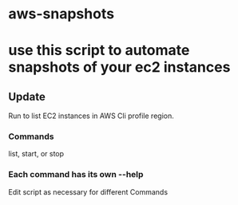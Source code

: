 # aws-snapshots
# use this script to automate snapshots of your ec2 instances

## Update
Run to list EC2 instances in AWS Cli profile region.

### Commands
list, start, or stop

### Each command has its own --help

Edit script as necessary for different Commands

